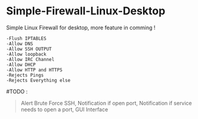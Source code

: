 # Simple-Firewall-Linux-Desktop
Simple Linux Firewall for desktop, more feature in comming !

	-Flush IPTABLES
	-Allow DNS
	-Allow SSH OUTPUT
	-Allow loopback
	-Allow IRC Channel
	-Allow DHCP
	-Allow HTTP and HTTPS
	-Rejects Pings
	-Rejects Everything else



#TODO : 
>Alert Brute Force SSH,
>Notification if open port,
>Notification if service needs to open a port,
>GUI Interface

